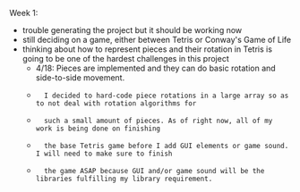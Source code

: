 Week 1:
- trouble generating the project but it should be working now
- still deciding on a game, either between Tetris or Conway's Game of Life
- thinking about how to represent pieces and their rotation in Tetris is going to be one of the hardest
  challenges in this project
  - 4/18: Pieces are implemented and they can do basic rotation and side-to-side movement. 
  -       I decided to hard-code piece rotations in a large array so as to not deal with rotation algorithms for 
  -       such a small amount of pieces. As of right now, all of my work is being done on finishing 
  -       the base Tetris game before I add GUI elements or game sound. I will need to make sure to finish
  -       the game ASAP because GUI and/or game sound will be the libraries fulfilling my library requirement.